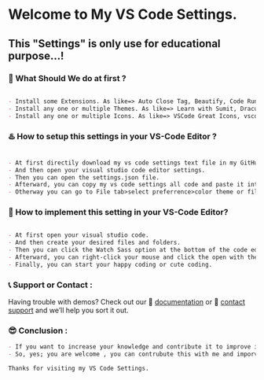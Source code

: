 # Welcome to My VS Code Settings.

## This "Settings" is only use for educational purpose...!

### :muscle: What Should We do at first ?

```markdown

- Install some Extensions. As like=> Auto Close Tag, Beautify, Code Runner, Code Spell Checker, Debugger for Chrome, Debugger for Firefox, EditorConfig for VS Code, ESLint, jslint, GitLens, Git History, HTML CSS Support, Intellisense for CSS class name, JavaScript (ES6) code snippets, Live Server, Notepad++ Keymap, npm, npm intellisense, Path Intellisense, Prettier - Code formatter, Project Manager, Quokka.js, React Native Tools, Settings sync, Live Sass Compiler, Auto rename tag, vscode-pigments, HTML-LESS-Class-Completion; Bootstrap 4, Font awesome 4, Font Awesome 5 Free & Pro; Bootstrap v4 and v5 snippets YEAR 2020.
- Install any one or multiple Themes. As like=> Learn with Sumit, Dracula Operator Mono etc, Monokai Theme, Atom One Dark Theme.
- Install any one or multiple Icons. As like=> VSCode Great Icons, vscode icons, Simple icons, file-icons etc.


```
### :hotsprings: How to setup this settings in your VS-Code Editor ?

```markdown

- At first directily download my vs code settings text file in my GitHub repository to your local machine.
- And then open your visual studio code editor settings.
- Then you can open the settings.json file.
- Afterward, you can copy my vs code settings all code and paste it into your settings.json file and save it.
- Otherway you can go to File tab>select preferrence>color theme or file icon theme.

```
### :rocket: How to implement this setting in your VS-Code Editor?

```markdown

- At first open your visual studio code.
- And then create your desired files and folders.
- Then you can click the Watch Sass option at the bottom of the code editor.
- Afterward, you can right-click your mouse and click the open with the live server option.
- Finally, you can start your happy coding or cute coding.

```
### :telephone_receiver: Support or Contact :

Having trouble with demos? Check out our :scroll: [documentation](https://mdevanulhasan.blogspot.com) or :email: [contact support](mailto:mdevanulhasan@gmail.com) and we’ll help you sort it out.

### :sunglasses: Conclusion :

```markdown
- If you want to increase your knowledge and contribute it to improve it more.
- So, yes; you are welcome , you can contrubute this with me and imporve this settings.
```

``` Thanks for visiting my VS Code Settings. ```
